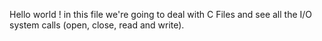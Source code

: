 Hello world ! in this file we're going to deal with C Files and see all the I/O system calls (open, close, read and write). 
